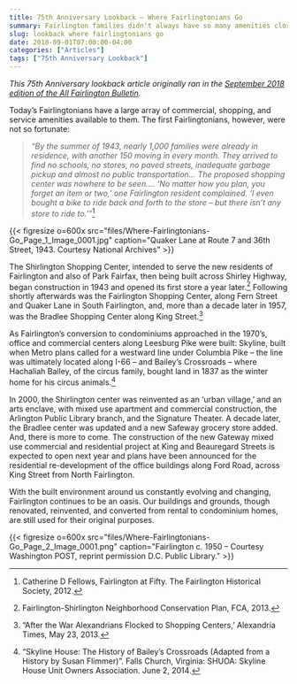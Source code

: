 ```yaml
---
title: 75th Anniversary Lookback — Where Fairlingtonians Go
summary: Fairlington families didn't always have so many amenities close by.
slug: lookback where fairlingtonians go
date: 2018-09-01T07:00:00-04:00
categories: ["Articles"]
tags: ["75th Anniversary Lookback"]
---
```


*This 75th Anniversary lookback article originally ran in the [September 2018 edition of the All Fairlington Bulletin](http://www.fca-fairlington.org/wp-content/uploads/september_2018_afb.pdf#page=9).*

Today’s Fairlingtonians have a large array of commercial, shopping, and service amenities available to them. The first Fairlingtonians, however, were not so fortunate:

> *“By the summer of 1943, nearly 1,000 families were already in residence, with another 150 moving in every month. They arrived to find no schools, no stores, no paved streets, inadequate garbage pickup and almost no public transportation… The proposed shopping center was nowhere to be seen…. ‘No matter how you plan, you forget an item or two,’ one Fairlington resident complained. ‘I even bought a bike to ride back and forth to the store – but there isn’t any store to ride to.’”*[^1]

{{< figresize o=600x src="files/Where-Fairlingtonians-Go_Page_1_Image_0001.jpg" caption="Quaker Lane at Route 7 and 36th Street, 1943. Courtesy National Archives" >}}

The Shirlington Shopping Center, intended to serve the new residents of Fairlington and also of Park Fairfax, then being built across Shirley Highway, began construction in 1943 and opened its first store a year later.[^2] Following shortly afterwards was the Fairlington Shopping Center, along Fern Street and Quaker Lane in South Fairlington, and, more than a decade later in 1957, was the Bradlee Shopping Center along King Street.[^3]

As Fairlington’s conversion to condominiums approached in the 1970’s, office and commercial centers along Leesburg Pike were built: Skyline, built when Metro plans called for a westward line under Columbia Pike – the line was ultimately located along I-66 – and Bailey’s Crossroads – where Hachaliah Bailey, of the circus family, bought land in 1837 as the winter home for his circus animals.[^4]

In 2000, the Shirlington center was reinvented as an ‘urban village,’ and an arts enclave, with mixed use apartment and commercial construction, the Arlington Public Library branch, and the Signature Theater. A decade later, the Bradlee center was updated and a new Safeway grocery store added. And, there is more to come. The construction of the new Gateway mixed use commercial and residential project at King and Beauregard Streets is expected to open next year and plans have been announced for the residential re-development of the office buildings along Ford Road, across King Street from North Fairlington.

With the built environment around us constantly evolving and changing, Fairlington continues to be an oasis. Our buildings and grounds, though renovated, reinvented, and converted from rental to condominium homes, are still used for their original purposes.

{{< figresize o=600x src="files/Where-Fairlingtonians-Go_Page_2_Image_0001.png" caption="Fairlington c. 1950 – Courtesy Washington POST, reprint permission D.C. Public Library." >}}

[^1]: Catherine D Fellows, Fairlington at Fifty. The Fairlington Historical Society, 2012.
[^2]: Fairlington-Shirlington Neighborhood Conservation Plan, FCA, 2013.
[^3]: “After the War Alexandrians Flocked to Shopping Centers,’ Alexandria Times, May 23, 2013.
[^4]: “Skyline House: The History of Bailey’s Crossroads (Adapted from a History by Susan Flimmer)”. Falls Church, Virginia: SHUOA: Skyline House Unit Owners Association. June 2, 2014.